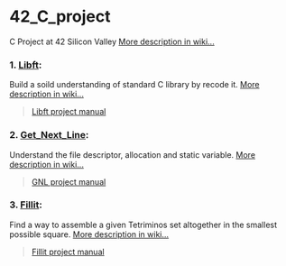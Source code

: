 # 42_C_project
C Project at 42 Silicon Valley [More description in wiki...](https://github.com/AmberFu/42_C_project/wiki/42-School-Project)

### 1. [Libft](https://github.com/AmberFu/42_C_project/tree/master/01_libft): 

Build a soild understanding of standard C library by recode it. [More description in wiki...](https://github.com/AmberFu/42_C_project/wiki/01_Libft_Project)

> [Libft project manual](https://github.com/AmberFu/42_C_project/blob/master/libft.en.pdf)
>

### 2. [Get_Next_Line](https://github.com/AmberFu/42_C_project/tree/master/02_get_next_line): 

Understand the file descriptor, allocation and static variable. [More description in wiki...]()

> [GNL project manual](https://github.com/AmberFu/42_C_project/blob/master/get_next_line.en.pdf)
>

### 3. [Fillit](): 

Find a way to assemble a given Tetriminos set altogether in the smallest possible square. [More description in wiki...]()

> [Fillit project manual](https://github.com/AmberFu/42_C_project/blob/master/fillit.en.pdf)
>
